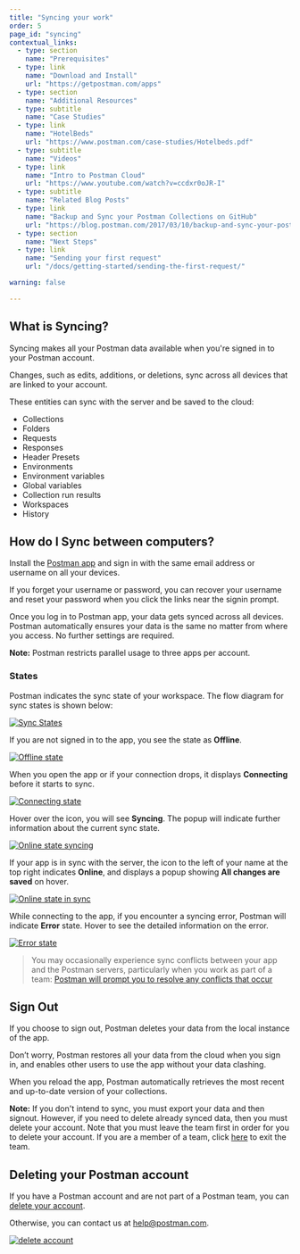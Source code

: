 ```yaml
---
title: "Syncing your work"
order: 5
page_id: "syncing"
contextual_links:
  - type: section
    name: "Prerequisites"
  - type: link
    name: "Download and Install"
    url: "https://getpostman.com/apps"
  - type: section
    name: "Additional Resources"
  - type: subtitle
    name: "Case Studies"
  - type: link
    name: "HotelBeds"
    url: "https://www.postman.com/case-studies/Hotelbeds.pdf"
  - type: subtitle
    name: "Videos"
  - type: link
    name: "Intro to Postman Cloud"
    url: "https://www.youtube.com/watch?v=ccdxr0oJR-I"
  - type: subtitle
    name: "Related Blog Posts"
  - type: link
    name: "Backup and Sync your Postman Collections on GitHub"
    url: "https://blog.postman.com/2017/03/10/backup-and-sync-your-postman-collections-on-github/"
  - type: section
    name: "Next Steps"
  - type: link
    name: "Sending your first request"
    url: "/docs/getting-started/sending-the-first-request/"

warning: false

---
```


## What is Syncing?

Syncing makes all your Postman data available when you're signed in to your Postman account.

Changes, such as edits, additions, or deletions, sync across all devices that are linked to your account.

These entities can sync with the server and be saved to the cloud:

* Collections
* Folders
* Requests
* Responses
* Header Presets
* Environments
* Environment variables
* Global variables
* Collection run results
* Workspaces
* History

## How do I Sync between computers?

Install the [Postman app](https://www.postman.com/downloads/) and sign in with the same email address or username on all your devices.

If you forget your username or password, you can recover your username and reset your password when you click the links near the signin prompt.

Once you log in to Postman app, your data gets synced across all devices. Postman automatically ensures your data is the same no matter from where you access. No further settings are required.

**Note:** Postman restricts parallel usage to three apps per account.

### States

Postman indicates the sync state of your workspace. The flow diagram for sync states is shown below:

[![Sync States](https://assets.postman.com/postman-docs/sync-states-flow.jpg)](https://assets.postman.com/postman-docs/sync-states-flow.jpg)

If you are not signed in to the app, you see the state as **Offline**.

[![Offline state](https://assets.postman.com/postman-docs/offline-state.jpg)](https://assets.postman.com/postman-docs/offline-state.jpg)

When you open the app or if your connection drops, it displays **Connecting** before it starts to sync.

[![Connecting state](https://assets.postman.com/postman-docs/connecting-state.jpg)](https://assets.postman.com/postman-docs/connecting-state.jpg)

Hover over the icon, you will see **Syncing**. The popup will indicate further information about the current sync state.

[![Online state syncing](https://assets.postman.com/postman-docs/online-state-syncing.jpg)](https://assets.postman.com/postman-docs/online-state-syncing.jpg)

If your app is in sync with the server, the icon to the left of your name at the top right indicates **Online**, and displays a popup showing **All changes are saved** on hover.

[![Online state in sync](https://assets.postman.com/postman-docs/online-state-in-sync.jpg)](https://assets.postman.com/postman-docs/online-state-in-sync.jpg)

While connecting to the app, if you encounter a syncing error, Postman will indicate **Error** state. Hover to see the detailed information on the error.

[![Error state](https://assets.postman.com/postman-docs/error-state.jpg)](https://assets.postman.com/postman-docs/error-state.jpg)

> You may occasionally experience sync conflicts between your app and the Postman servers, particularly when you work as part of a team: [Postman will prompt you to resolve any conflicts that occur](/docs/collaborating-in-postman/using-workspaces/conflicts/)

## Sign Out

If you choose to sign out, Postman deletes your data from the local instance of the app.

Don’t worry, Postman restores all your data from the cloud when you sign in, and enables other users to use the app without your data clashing.

When you reload the app, Postman automatically retrieves the most recent and up-to-date version of your collections.

**Note:** If you don't intend to sync, you must export your data and then signout. However, if you need to delete already synced data, then you must delete your account. Note that you must leave the team first in order for you to delete your account. If you are a member of a team, click [here](https://go.postman.co/settings/me/team) to exit the team.  

## Deleting your Postman account

If you have a Postman account and are not part of a Postman team, you can [delete your account](https://go.postman.co/settings/me).

Otherwise, you can contact us at [help@postman.com](mailto:help@postman.com).

[![delete account](https://assets.postman.com/postman-docs/WS-syncing-deleteAccount.png)](https://assets.postman.com/postman-docs/WS-syncing-deleteAccount.png)
